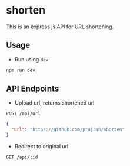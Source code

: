 # shorten

This is an express js API for URL shortening.

## Usage

- Run using `dev`

```bash
npm run dev
```

## API Endpoints

- Upload url, returns shortened url

```
POST /api/url
```

```json
{
  "url": "https://github.com/pr4j3sh/shorten"
}
```

- Redirect to original url

```
GET /api/:id
```
